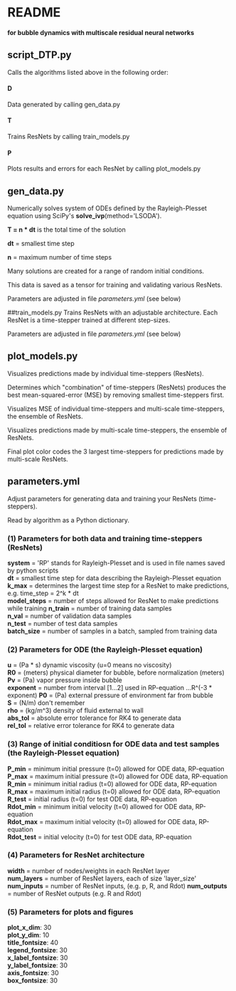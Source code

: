 # README
#### for bubble dynamics with multiscale residual neural networks

## script_DTP.py
Calls the algorithms listed above in the following order:
#### D
Data generated by calling gen_data.py
#### T 
Trains ResNets by calling train_models.py
#### P 
Plots results and errors for each ResNet by calling plot_models.py

## gen_data.py

Numerically solves system of ODEs defined by the Rayleigh-Plesset equation using SciPy's **solve_ivp**(method='LSODA').

**T = n * dt** is the total time of the solution

**dt** = smallest time step

**n** = maximum number of time steps

Many solutions are created for a range of random initial conditions. 

This data is saved as a tensor for training and validating various ResNets.

Parameters are adjusted in file *parameters.yml* (see below)

##train_models.py
Trains ResNets with an adjustable architecture. Each ResNet is a time-stepper trained at different step-sizes.

Parameters are adjusted in file *parameters.yml* (see below)

## plot_models.py

Visualizes predictions made by individual time-steppers (ResNets).

Determines which "combination" of time-steppers (ResNets) produces the best mean-squared-error (MSE) by removing smallest time-steppers first.

Visualizes MSE of individual time-steppers and multi-scale time-steppers, the ensemble of ResNets.

Visualizes predictions made by multi-scale time-steppers, the ensemble of ResNets.

Final plot color codes the 3 largest time-steppers for predictions made by multi-scale ResNets.

## parameters.yml 

Adjust parameters for generating data and training your ResNets (time-steppers).  

Read by algorithm as a Python dictionary. 

### (1) Parameters for both data and training time-steppers (ResNets)

**system** = 'RP' stands for Rayleigh-Plesset and is used in file names saved by python scripts  
**dt** = smallest time step for data describing the Rayleigh-Plesset equation  
**k_max** = determines the largest time step for a ResNet to make predictions, e.g. time_step = 2^k * dt   
**model_steps** = number of steps allowed for ResNet to make predictions while training
**n_train** = number of training data samples  
**n_val** = number of validation data samples  
**n_test** = number of test data samples  
**batch_size** = number of samples in a batch, sampled from training data  

### (2) Parameters for ODE (the Rayleigh-Plesset equation)

**u** = (Pa * s) dynamic viscosity (u=0 means no viscosity)  
**R0** = (meters) physical diameter for bubble, before normalization (meters)  
**Pv** = (Pa) vapor pressure inside bubble  
**exponent** = number from interval [1...2] used in RP-equation ...R^(-3 * exponent)
**P0** = (Pa) external pressure of environment far from bubble  
**S** = (N/m) don't remember  
**rho** = (kg/m^3) density of fluid external to wall  
**abs_tol** = absolute error tolerance for RK4 to generate data  
**rel_tol** = relative error tolerance for RK4 to generate data  

### (3) Range of initial conditiosn for ODE data and test samples (the Rayleigh-Plesset equation)

**P_min** = minimum initial pressure (t=0) allowed for ODE data, RP-equation  
**P_max** = maximum initial pressure (t=0) allowed for ODE data, RP-equation  
**R_min** = minimum initial radius (t=0) allowed for ODE data, RP-equation  
**R_max** = maximum initial radius (t=0) allowed for ODE data, RP-equation  
**R_test** = initial radius (t=0) for test ODE data, RP-equation  
**Rdot_min** = minimum initial velocity (t=0) allowed for ODE data, RP-equation  
**Rdot_max** = maximum initial velocity (t=0) allowed for ODE data, RP-equation  
**Rdot_test** = initial velocity (t=0) for test ODE data, RP-equation  

### (4) Parameters for ResNet architecture

**width** = number of nodes/weights in each ResNet layer  
**num_layers** = number of ResNet layers, each of size 'layer_size'  
**num_inputs** = number of ResNet inputs, (e.g. p, R, and Rdot) 
**num_outputs** = number of ResNet outputs (e.g. R and Rdot)

### (5) Parameters for plots and figures

**plot_x_dim**: 30  
**plot_y_dim**: 10  
**title_fontsize**: 40  
**legend_fontsize**: 30  
**x_label_fontsize**: 30  
**y_label_fontsize**: 30  
**axis_fontsize**: 30  
**box_fontsize**: 30  